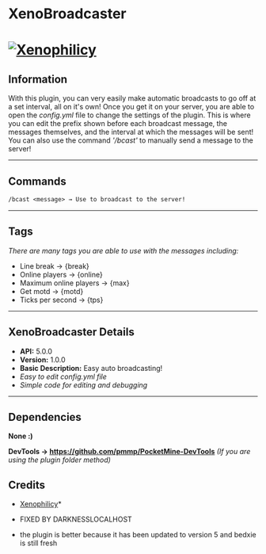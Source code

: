 # XenoBroadcaster

# [![Xenophilicy](https://i.imgur.com/My7vJ0U.png)]()

## Information
With this plugin, you can very easily make automatic broadcasts to go off at a set interval, all on it's own! Once you get it on your server, you are able to open the *config.yml* file to change the settings of the plugin. This is where you can edit the prefix shown before each broadcast message, the messages themselves, and the interval at which the messages will be sent! You can also use the command *'/bcast'* to manually send a message to the server!
***

## Commands
```diff
/bcast <message> → Use to broadcast to the server!
```
***

## Tags
*There are many tags you are able to use with the messages including:*
* Line break → {break}
* Online players → {online}
* Maximum online players → {max}
* Get motd → {motd}
* Ticks per second → {tps}
***

## XenoBroadcaster Details
* **API:** 5.0.0
* **Version:** 1.0.0
* **Basic Description:** Easy auto broadcasting!
* *Easy to edit config.yml file*
* *Simple code for editing and debugging*
***

## Dependencies
**None :)**

**DevTools → https://github.com/pmmp/PocketMine-DevTools** *(If you are using the plugin folder method)*

## Credits
* [Xenophilicy](https://github.com/Xenophilicy/)*

* FIXED BY DARKNESSLOCALHOST

*  the plugin is better because it has been updated to version 5 and bedxie is still fresh 
